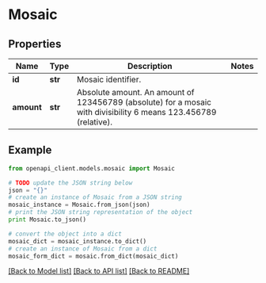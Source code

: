 # Mosaic


## Properties

Name | Type | Description | Notes
------------ | ------------- | ------------- | -------------
**id** | **str** | Mosaic identifier. | 
**amount** | **str** | Absolute amount. An amount of 123456789 (absolute) for a mosaic with divisibility 6 means 123.456789 (relative). | 

## Example

```python
from openapi_client.models.mosaic import Mosaic

# TODO update the JSON string below
json = "{}"
# create an instance of Mosaic from a JSON string
mosaic_instance = Mosaic.from_json(json)
# print the JSON string representation of the object
print Mosaic.to_json()

# convert the object into a dict
mosaic_dict = mosaic_instance.to_dict()
# create an instance of Mosaic from a dict
mosaic_form_dict = mosaic.from_dict(mosaic_dict)
```
[[Back to Model list]](../README.md#documentation-for-models) [[Back to API list]](../README.md#documentation-for-api-endpoints) [[Back to README]](../README.md)



